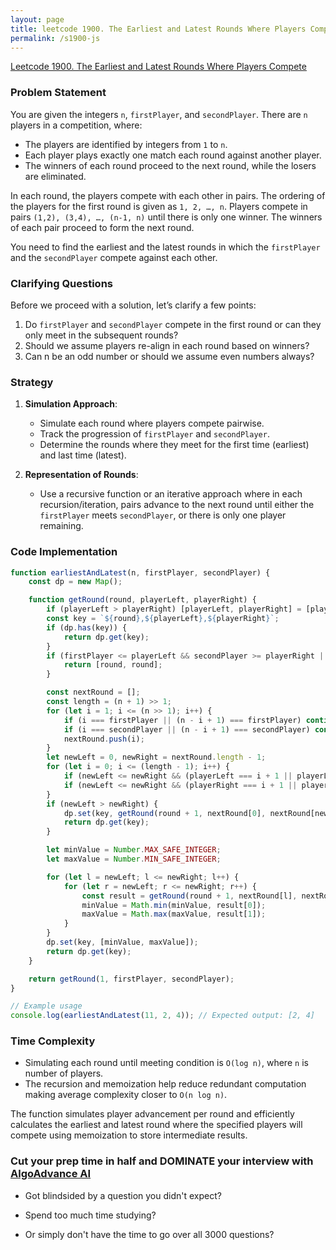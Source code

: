```yaml
---
layout: page
title: leetcode 1900. The Earliest and Latest Rounds Where Players Compete
permalink: /s1900-js
---
```

[Leetcode 1900. The Earliest and Latest Rounds Where Players Compete](https://algoadvance.github.io/algoadvance/l1900)
### Problem Statement
You are given the integers `n`, `firstPlayer`, and `secondPlayer`. There are `n` players in a competition, where: 
- The players are identified by integers from `1` to `n`.
- Each player plays exactly one match each round against another player.
- The winners of each round proceed to the next round, while the losers are eliminated.

In each round, the players compete with each other in pairs. The ordering of the players for the first round is given as `1, 2, …, n`. Players compete in pairs `(1,2), (3,4), …, (n-1, n)` until there is only one winner. The winners of each pair proceed to form the next round.

You need to find the earliest and the latest rounds in which the `firstPlayer` and the `secondPlayer` compete against each other.

### Clarifying Questions
Before we proceed with a solution, let’s clarify a few points:
1. Do `firstPlayer` and `secondPlayer` compete in the first round or can they only meet in the subsequent rounds?
2. Should we assume players re-align in each round based on winners?
3. Can n be an odd number or should we assume even numbers always?

### Strategy
1. **Simulation Approach**: 
   - Simulate each round where players compete pairwise.
   - Track the progression of `firstPlayer` and `secondPlayer`.
   - Determine the rounds where they meet for the first time (earliest) and last time (latest).

2. **Representation of Rounds**:
   - Use a recursive function or an iterative approach where in each recursion/iteration, pairs advance to the next round until either the `firstPlayer` meets `secondPlayer`, or there is only one player remaining.

### Code Implementation

```javascript
function earliestAndLatest(n, firstPlayer, secondPlayer) {
    const dp = new Map();

    function getRound(round, playerLeft, playerRight) {
        if (playerLeft > playerRight) [playerLeft, playerRight] = [playerRight, playerLeft];
        const key = `${round},${playerLeft},${playerRight}`;
        if (dp.has(key)) {
            return dp.get(key);
        }
        if (firstPlayer <= playerLeft && secondPlayer >= playerRight || firstPlayer === playerRight && secondPlayer === playerLeft) {
            return [round, round];
        }

        const nextRound = [];
        const length = (n + 1) >> 1;
        for (let i = 1; i <= (n >> 1); i++) {
            if (i === firstPlayer || (n - i + 1) === firstPlayer) continue;
            if (i === secondPlayer || (n - i + 1) === secondPlayer) continue;
            nextRound.push(i);
        }
        let newLeft = 0, newRight = nextRound.length - 1;
        for (let i = 0; i <= (length - 1); i++) {
            if (newLeft <= newRight && (playerLeft === i + 1 || playerLeft === (n - i))) newLeft++;
            if (newLeft <= newRight && (playerRight === i + 1 || playerRight === (n - i))) newRight--;
        }
        if (newLeft > newRight) {
            dp.set(key, getRound(round + 1, nextRound[0], nextRound[newRight - 1]));
            return dp.get(key);
        }

        let minValue = Number.MAX_SAFE_INTEGER;
        let maxValue = Number.MIN_SAFE_INTEGER;

        for (let l = newLeft; l <= newRight; l++) {
            for (let r = newLeft; r <= newRight; r++) {
                const result = getRound(round + 1, nextRound[l], nextRound[r]);
                minValue = Math.min(minValue, result[0]);
                maxValue = Math.max(maxValue, result[1]);
            }
        }
        dp.set(key, [minValue, maxValue]);
        return dp.get(key);
    }

    return getRound(1, firstPlayer, secondPlayer);
}

// Example usage
console.log(earliestAndLatest(11, 2, 4)); // Expected output: [2, 4]
```

### Time Complexity
- Simulating each round until meeting condition is `O(log n)`, where `n` is number of players.
- The recursion and memoization help reduce redundant computation making average complexity closer to `O(n log n)`.

The function simulates player advancement per round and efficiently calculates the earliest and latest round where the specified players will compete using memoization to store intermediate results.


### Cut your prep time in half and DOMINATE your interview with [AlgoAdvance AI](https://algoAdvance.com)

- Got blindsided by a question you didn't expect?

- Spend too much time studying?

- Or simply don't have the time to go over all 3000 questions?

